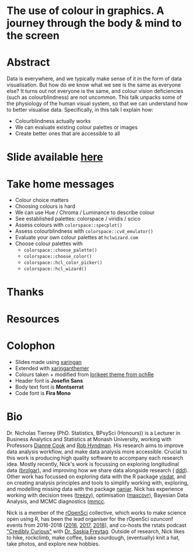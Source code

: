 # The use of colour in graphics. A journey through the body & mind to the screen
<!-- NETLIFY BADGE SHOULD GO HERE-->

# Abstract

Data is everywhere, and we typically make sense of it in the form of data visualisation. But how do we know what we see is the same as everyone else? It turns out not everyone is the same, and colour vision deficiencies (such as colourblindness) are not uncommon. This talk unpacks some of the physiology of the human visual system, so that we can understand how to better visualise data. Specifically, in this talk I explain how:  

* Colourblindness actually works  
* We can evaluate existing colour palettes or images
* Create better ones that are accessible to all

# Slide available [here](https://bit.ly/njt-monash-colour)

# Take home messages 

- Colour choice matters
- Choosing colours is hard
- We can use Hue / Chroma / Luminance to describe colour
- See established palettes: colorspace / viridis / scico
- Assess colours with `colorspace::specplot()`
- Assess colourblindness with `colorspace::cvd_emulator()`
- Evaluate your own colour palettes at `hclwizard.com`
- Choose colour palettes with 
  - `colorspace::choose_palette()`
  - `colorspace::choose_color()`
  - `colorspace::hcl_color_picker()`
  - `colorspace::hcl_wizard()`

# Thanks

# Resources

# Colophon

  - Slides made using [xaringan](https://github.com/yihui/xaringan)
  - Extended with
    [xaringanthemer](https://github.com/gadenbuie/xaringanthemer)
  - Colours taken + modified from [lorikeet theme from
    ochRe](https://github.com/ropenscilabs/ochRe)
  - Header font is **Josefin Sans**
  - Body text font is **Montserrat**
  - Code font is **Fira Mono**

# Bio

Dr. Nicholas Tierney (PhD. Statistics, BPsySci (Honours)) is a Lecturer in Business Analytics and Statistics at Monash University, working with Professors
[Dianne Cook](http://dicook.org/) and [Rob Hyndman](https://robjhyndman.com/). His research aims to improve data analysis
workflow, and make data analysis more accessible. Crucial to this work is producing high quality software to
accompany each research idea. Mostly recently, Nick's work is focussing on exploring longitudinal data ([brolgar](http://brolgar.njtierney.com/)), and improving how we share data alongside research ( [ddd](https://github.com/karthik/ddd)). Other work has focussed on exploring data
with the R package [visdat](http://visdat.njtierney.com/), and on creating analysis principles and tools
to simplify working with, exploring, and modelling missing data with the
package [naniar](http://naniar.njtierney.com/). Nick has experience working with decision trees ([treezy](http://treezy.njtierney.com/)),
optimisation ([maxcovr](http://maxcovr.njtierney.com/)), Bayesian Data Analysis, and MCMC diagnostics ([mmcc](http://mmcc.njtierney.com/).

Nick is a member of the [rOpenSci](https://ropensci.org/) collective, which works to make science
open using R, has been the lead organiser for the rOpenSci ozunconf
events from 2016-2018 ([2016](https://auunconf.ropensci.org/), [2017](https://ozunconf17.ropensci.org/), [2018](https://ozunconf18.ropensci.org/)), and co-hosts the rstats podcast ["Credibly
Curious"](https://soundcloud.com/crediblycurious) with [Dr. Saskia Freytag](https://careers.amsi.org.au/saskia/). Outside of research, Nick likes to
hike, rockclimb, make coffee, bake sourdough, (eventually) knit a hat, take photos, and explore new hobbies.
